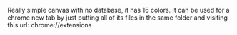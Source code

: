 Really simple canvas with no database, it has 16 colors.
It can be used for a chrome new tab by just putting all of its files in the same folder and visiting this url: chrome://extensions
